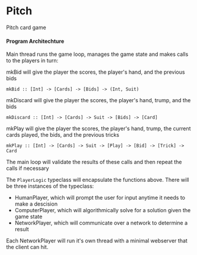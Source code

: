 Pitch
=====

Pitch card game


#### Program Architechture

Main thread runs the game loop, manages the game state and makes calls to the players in turn:

  mkBid will give the player the scores, the player's hand, and the previous bids
    
    mkBid :: [Int] -> [Cards] -> [Bids] -> (Int, Suit)
 
  mkDiscard will give the player the scores, the player's hand, trump, and the bids
  
    mkDiscard :: [Int] -> [Cards] -> Suit -> [Bids] -> [Card]
  
  mkPlay will give the player the scores, the player's hand, trump, the current cards played, the bids, and the previous tricks
  
    mkPlay :: [Int] -> [Cards] -> Suit -> [Play] -> [Bid] -> [Trick] -> Card
    
The main loop will validate the results of these calls and then repeat the calls if necessary 

The `PlayerLogic` typeclass will encapsulate the functions above. There will be three instances of the typeclass:

* HumanPlayer, which will prompt the user for input anytime it needs to make a descision
* ComputerPlayer, which will algorithmically solve for a solution given the game state
* NetworkPlayer, which will communicate over a network to determine a result

Each NetworkPlayer will run it's own thread with a minimal webserver that the client can hit. 

